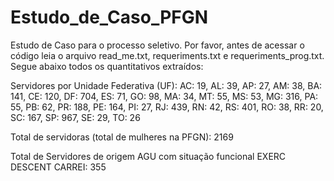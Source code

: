# Estudo_de_Caso_PFGN
Estudo de Caso para o processo seletivo. Por favor, antes de acessar o código leia o arquivo read_me.txt, requeriments.txt e requeriments_prog.txt.
Segue abaixo todos os quantitativos extraídos:

Servidores por Unidade Federativa (UF):
AC: 19, AL: 39, AP: 27, AM: 38, BA: 141, CE: 120, DF: 704, ES: 71, GO: 98, MA: 34, MT: 55, MS: 53, MG: 316, PA: 55, PB: 62, PR: 188, PE: 164, PI: 27, RJ: 439, RN: 42, RS: 401, RO: 38, RR: 20, SC: 167, SP: 967, SE: 29, TO: 26

Total de servidoras (total de mulheres na PFGN): 2169

Total de Servidores de origem AGU com situação funcional EXERC DESCENT CARREI: 355
